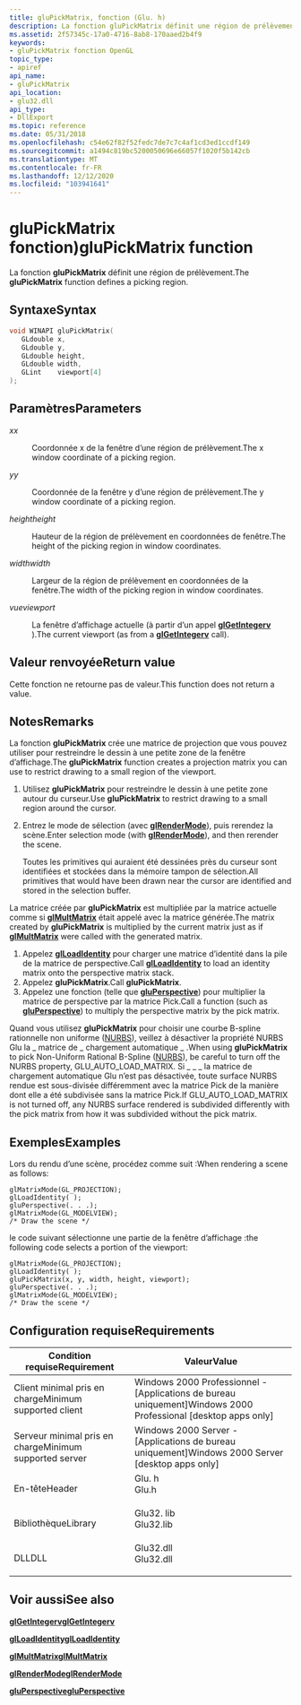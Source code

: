 ```yaml
---
title: gluPickMatrix, fonction (Glu. h)
description: La fonction gluPickMatrix définit une région de prélèvement.
ms.assetid: 2f57345c-17a0-4716-8ab8-170aaed2b4f9
keywords:
- gluPickMatrix fonction OpenGL
topic_type:
- apiref
api_name:
- gluPickMatrix
api_location:
- glu32.dll
api_type:
- DllExport
ms.topic: reference
ms.date: 05/31/2018
ms.openlocfilehash: c54e62f82f52fedc7de7c7c4af1cd3ed1ccdf149
ms.sourcegitcommit: a1494c819bc5200050696e66057f1020f5b142cb
ms.translationtype: MT
ms.contentlocale: fr-FR
ms.lasthandoff: 12/12/2020
ms.locfileid: "103941641"
---
```

# <a name="glupickmatrix-function"></a><span data-ttu-id="546da-104">gluPickMatrix fonction)</span><span class="sxs-lookup"><span data-stu-id="546da-104">gluPickMatrix function</span></span>

<span data-ttu-id="546da-105">La fonction **gluPickMatrix** définit une région de prélèvement.</span><span class="sxs-lookup"><span data-stu-id="546da-105">The **gluPickMatrix** function defines a picking region.</span></span>

## <a name="syntax"></a><span data-ttu-id="546da-106">Syntaxe</span><span class="sxs-lookup"><span data-stu-id="546da-106">Syntax</span></span>


```C++
void WINAPI gluPickMatrix(
   GLdouble x,
   GLdouble y,
   GLdouble height,
   GLdouble width,
   GLint    viewport[4]
);
```



## <a name="parameters"></a><span data-ttu-id="546da-107">Paramètres</span><span class="sxs-lookup"><span data-stu-id="546da-107">Parameters</span></span>

<dl> <dt>

<span data-ttu-id="546da-108">*x*</span><span class="sxs-lookup"><span data-stu-id="546da-108">*x*</span></span> 
</dt> <dd>

<span data-ttu-id="546da-109">Coordonnée x de la fenêtre d’une région de prélèvement.</span><span class="sxs-lookup"><span data-stu-id="546da-109">The x window coordinate of a picking region.</span></span>

</dd> <dt>

<span data-ttu-id="546da-110">*y*</span><span class="sxs-lookup"><span data-stu-id="546da-110">*y*</span></span> 
</dt> <dd>

<span data-ttu-id="546da-111">Coordonnée de la fenêtre y d’une région de prélèvement.</span><span class="sxs-lookup"><span data-stu-id="546da-111">The y window coordinate of a picking region.</span></span>

</dd> <dt>

<span data-ttu-id="546da-112">*height*</span><span class="sxs-lookup"><span data-stu-id="546da-112">*height*</span></span> 
</dt> <dd>

<span data-ttu-id="546da-113">Hauteur de la région de prélèvement en coordonnées de fenêtre.</span><span class="sxs-lookup"><span data-stu-id="546da-113">The height of the picking region in window coordinates.</span></span>

</dd> <dt>

<span data-ttu-id="546da-114">*width*</span><span class="sxs-lookup"><span data-stu-id="546da-114">*width*</span></span> 
</dt> <dd>

<span data-ttu-id="546da-115">Largeur de la région de prélèvement en coordonnées de la fenêtre.</span><span class="sxs-lookup"><span data-stu-id="546da-115">The width of the picking region in window coordinates.</span></span>

</dd> <dt>

<span data-ttu-id="546da-116">*vue*</span><span class="sxs-lookup"><span data-stu-id="546da-116">*viewport*</span></span> 
</dt> <dd>

<span data-ttu-id="546da-117">La fenêtre d’affichage actuelle (à partir d’un appel [**glGetIntegerv**](glgetintegerv.md) ).</span><span class="sxs-lookup"><span data-stu-id="546da-117">The current viewport (as from a [**glGetIntegerv**](glgetintegerv.md) call).</span></span>

</dd> </dl>

## <a name="return-value"></a><span data-ttu-id="546da-118">Valeur renvoyée</span><span class="sxs-lookup"><span data-stu-id="546da-118">Return value</span></span>

<span data-ttu-id="546da-119">Cette fonction ne retourne pas de valeur.</span><span class="sxs-lookup"><span data-stu-id="546da-119">This function does not return a value.</span></span>

## <a name="remarks"></a><span data-ttu-id="546da-120">Notes</span><span class="sxs-lookup"><span data-stu-id="546da-120">Remarks</span></span>

<span data-ttu-id="546da-121">La fonction **gluPickMatrix** crée une matrice de projection que vous pouvez utiliser pour restreindre le dessin à une petite zone de la fenêtre d’affichage.</span><span class="sxs-lookup"><span data-stu-id="546da-121">The **gluPickMatrix** function creates a projection matrix you can use to restrict drawing to a small region of the viewport.</span></span>

1.  <span data-ttu-id="546da-122">Utilisez **gluPickMatrix** pour restreindre le dessin à une petite zone autour du curseur.</span><span class="sxs-lookup"><span data-stu-id="546da-122">Use **gluPickMatrix** to restrict drawing to a small region around the cursor.</span></span>
2.  <span data-ttu-id="546da-123">Entrez le mode de sélection (avec [**glRenderMode**](glrendermode.md)), puis rerendez la scène.</span><span class="sxs-lookup"><span data-stu-id="546da-123">Enter selection mode (with [**glRenderMode**](glrendermode.md)), and then rerender the scene.</span></span>

    <span data-ttu-id="546da-124">Toutes les primitives qui auraient été dessinées près du curseur sont identifiées et stockées dans la mémoire tampon de sélection.</span><span class="sxs-lookup"><span data-stu-id="546da-124">All primitives that would have been drawn near the cursor are identified and stored in the selection buffer.</span></span>

<span data-ttu-id="546da-125">La matrice créée par **gluPickMatrix** est multipliée par la matrice actuelle comme si [**glMultMatrix**](glmultmatrix.md) était appelé avec la matrice générée.</span><span class="sxs-lookup"><span data-stu-id="546da-125">The matrix created by **gluPickMatrix** is multiplied by the current matrix just as if [**glMultMatrix**](glmultmatrix.md) were called with the generated matrix.</span></span>

1.  <span data-ttu-id="546da-126">Appelez [**glLoadIdentity**](glloadidentity.md) pour charger une matrice d’identité dans la pile de la matrice de perspective.</span><span class="sxs-lookup"><span data-stu-id="546da-126">Call [**glLoadIdentity**](glloadidentity.md) to load an identity matrix onto the perspective matrix stack.</span></span>
2.  <span data-ttu-id="546da-127">Appelez **gluPickMatrix**.</span><span class="sxs-lookup"><span data-stu-id="546da-127">Call **gluPickMatrix**.</span></span>
3.  <span data-ttu-id="546da-128">Appelez une fonction (telle que [**gluPerspective**](gluperspective.md)) pour multiplier la matrice de perspective par la matrice Pick.</span><span class="sxs-lookup"><span data-stu-id="546da-128">Call a function (such as [**gluPerspective**](gluperspective.md)) to multiply the perspective matrix by the pick matrix.</span></span>

<span data-ttu-id="546da-129">Quand vous utilisez **gluPickMatrix** pour choisir une courbe B-spline rationnelle non uniforme ([NURBS](using-nurbs-curves-and-surfaces.md)), veillez à désactiver la propriété NURBS Glu la \_ matrice de \_ chargement automatique \_ .</span><span class="sxs-lookup"><span data-stu-id="546da-129">When using **gluPickMatrix** to pick Non-Uniform Rational B-Spline ([NURBS](using-nurbs-curves-and-surfaces.md)), be careful to turn off the NURBS property, GLU\_AUTO\_LOAD\_MATRIX.</span></span> <span data-ttu-id="546da-130">Si \_ \_ \_ la matrice de chargement automatique Glu n’est pas désactivée, toute surface NURBS rendue est sous-divisée différemment avec la matrice Pick de la manière dont elle a été subdivisée sans la matrice Pick.</span><span class="sxs-lookup"><span data-stu-id="546da-130">If GLU\_AUTO\_LOAD\_MATRIX is not turned off, any NURBS surface rendered is subdivided differently with the pick matrix from how it was subdivided without the pick matrix.</span></span>

## <a name="examples"></a><span data-ttu-id="546da-131">Exemples</span><span class="sxs-lookup"><span data-stu-id="546da-131">Examples</span></span>

<span data-ttu-id="546da-132">Lors du rendu d’une scène, procédez comme suit :</span><span class="sxs-lookup"><span data-stu-id="546da-132">When rendering a scene as follows:</span></span>


```
glMatrixMode(GL_PROJECTION);  
glLoadIdentity( );  
gluPerspective(. . .);  
glMatrixMode(GL_MODELVIEW);  
/* Draw the scene */
```



<span data-ttu-id="546da-133">le code suivant sélectionne une partie de la fenêtre d’affichage :</span><span class="sxs-lookup"><span data-stu-id="546da-133">the following code selects a portion of the viewport:</span></span>


```
glMatrixMode(GL_PROJECTION);  
glLoadIdentity( );  
gluPickMatrix(x, y, width, height, viewport);  
gluPerspective(. . .);  
glMatrixMode(GL_MODELVIEW);  
/* Draw the scene */
```



## <a name="requirements"></a><span data-ttu-id="546da-134">Configuration requise</span><span class="sxs-lookup"><span data-stu-id="546da-134">Requirements</span></span>



| <span data-ttu-id="546da-135">Condition requise</span><span class="sxs-lookup"><span data-stu-id="546da-135">Requirement</span></span> | <span data-ttu-id="546da-136">Valeur</span><span class="sxs-lookup"><span data-stu-id="546da-136">Value</span></span> |
|-------------------------------------|--------------------------------------------------------------------------------------|
| <span data-ttu-id="546da-137">Client minimal pris en charge</span><span class="sxs-lookup"><span data-stu-id="546da-137">Minimum supported client</span></span><br/> | <span data-ttu-id="546da-138">Windows 2000 Professionnel - \[Applications de bureau uniquement\]</span><span class="sxs-lookup"><span data-stu-id="546da-138">Windows 2000 Professional \[desktop apps only\]</span></span><br/>                           |
| <span data-ttu-id="546da-139">Serveur minimal pris en charge</span><span class="sxs-lookup"><span data-stu-id="546da-139">Minimum supported server</span></span><br/> | <span data-ttu-id="546da-140">Windows 2000 Server - \[Applications de bureau uniquement\]</span><span class="sxs-lookup"><span data-stu-id="546da-140">Windows 2000 Server \[desktop apps only\]</span></span><br/>                                 |
| <span data-ttu-id="546da-141">En-tête</span><span class="sxs-lookup"><span data-stu-id="546da-141">Header</span></span><br/>                   | <dl> <span data-ttu-id="546da-142"><dt>Glu. h</dt></span><span class="sxs-lookup"><span data-stu-id="546da-142"><dt>Glu.h</dt></span></span> </dl>     |
| <span data-ttu-id="546da-143">Bibliothèque</span><span class="sxs-lookup"><span data-stu-id="546da-143">Library</span></span><br/>                  | <dl> <span data-ttu-id="546da-144"><dt>Glu32. lib</dt></span><span class="sxs-lookup"><span data-stu-id="546da-144"><dt>Glu32.lib</dt></span></span> </dl> |
| <span data-ttu-id="546da-145">DLL</span><span class="sxs-lookup"><span data-stu-id="546da-145">DLL</span></span><br/>                      | <dl> <span data-ttu-id="546da-146"><dt>Glu32.dll</dt></span><span class="sxs-lookup"><span data-stu-id="546da-146"><dt>Glu32.dll</dt></span></span> </dl> |



## <a name="see-also"></a><span data-ttu-id="546da-147">Voir aussi</span><span class="sxs-lookup"><span data-stu-id="546da-147">See also</span></span>

<dl> <dt>

[<span data-ttu-id="546da-148">**glGetIntegerv**</span><span class="sxs-lookup"><span data-stu-id="546da-148">**glGetIntegerv**</span></span>](glgetintegerv.md)
</dt> <dt>

[<span data-ttu-id="546da-149">**glLoadIdentity**</span><span class="sxs-lookup"><span data-stu-id="546da-149">**glLoadIdentity**</span></span>](glloadidentity.md)
</dt> <dt>

[<span data-ttu-id="546da-150">**glMultMatrix**</span><span class="sxs-lookup"><span data-stu-id="546da-150">**glMultMatrix**</span></span>](glmultmatrix.md)
</dt> <dt>

[<span data-ttu-id="546da-151">**glRenderMode**</span><span class="sxs-lookup"><span data-stu-id="546da-151">**glRenderMode**</span></span>](glrendermode.md)
</dt> <dt>

[<span data-ttu-id="546da-152">**gluPerspective**</span><span class="sxs-lookup"><span data-stu-id="546da-152">**gluPerspective**</span></span>](gluperspective.md)
</dt> </dl>

 

 





